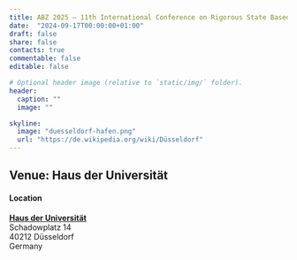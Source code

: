 ```yaml
---
title: ABZ 2025 – 11th International Conference on Rigorous State Based Methods
date:  "2024-09-17T00:00:00+01:00"
draft: false
share: false
contacts: true
commentable: false
editable: false

# Optional header image (relative to `static/img/` folder).
header:
  caption: ""
  image: ""

skyline: 
  image: "duesseldorf-hafen.png"
  url: "https://de.wikipedia.org/wiki/Düsseldorf"
---
```


## Venue: Haus der Universität

#### Location
[**Haus der Universität**](https://www.hdu.hhu.de/en) <br>
Schadowplatz 14<br>
40212 Düsseldorf  <br>
Germany <br>

